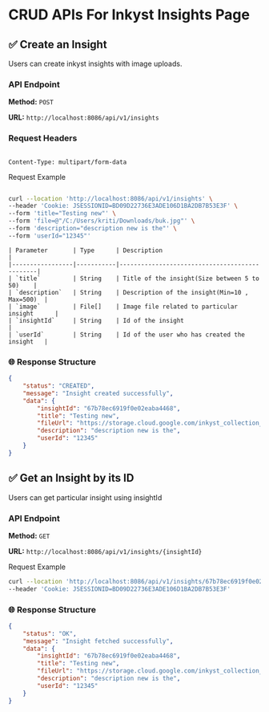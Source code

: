 # CRUD APIs For Inkyst Insights Page

## ✅ Create an Insight

Users can create inkyst insights with image uploads.


### API Endpoint

**Method:** `POST`  

**URL:** `http://localhost:8086/api/v1/insights`


### Request Headers

```plaintext

Content-Type: multipart/form-data
```
Request Example

```bash

curl --location 'http://localhost:8086/api/v1/insights' \
--header 'Cookie: JSESSIONID=BD09D22736E3ADE106D1BA2DB7B53E3F' \
--form 'title="Testing new"' \
--form 'file=@"/C:/Users/kriti/Downloads/buk.jpg"' \
--form 'description="description new is the"' \
--form 'userId="12345"'
```
```
| Parameter       | Type      | Description                                   |
|-----------------|-----------|-----------------------------------------------|
| `title`         | String    | Title of the insight(Size between 5 to 50)    |
| `description`   | String    | Description of the insight(Min=10 , Max=500)  |
| `image`         | File[]    | Image file related to particular insight      |
| `insightId`     | String    | Id of the insight                             |
| `userId`        | String    | Id of the user who has created the insight   |                                         
```

###  🌐 Response Structure 
```json
{
    "status": "CREATED",
    "message": "Insight created successfully",
    "data": {
        "insightId": "67b78ec6919f0e02eaba4468",
        "title": "Testing new",
        "fileUrl": "https://storage.cloud.google.com/inkyst_collection_bucket/insights/files/89a93dea-d53f-4b13-a436-ba36e83ec5d9-buk.jpg",
        "description": "description new is the",
        "userId": "12345"
    }
}
```

## ✅ Get an Insight by its ID

Users can get particular insight using insightId


### API Endpoint

**Method:** `GET`  

**URL:** `http://localhost:8086/api/v1/insights/{insightId}`

Request Example
``` bash
curl --location 'http://localhost:8086/api/v1/insights/67b78ec6919f0e02eaba4468' \
--header 'Cookie: JSESSIONID=BD09D22736E3ADE106D1BA2DB7B53E3F'
```

###  🌐 Response Structure 
```json
{
    "status": "OK",
    "message": "Insight fetched successfully",
    "data": {
        "insightId": "67b78ec6919f0e02eaba4468",
        "title": "Testing new",
        "fileUrl": "https://storage.cloud.google.com/inkyst_collection_bucket/insights/files/89a93dea-d53f-4b13-a436-ba36e83ec5d9-buk.jpg",
        "description": "description new is the",
        "userId": "12345"
    }
}
```


